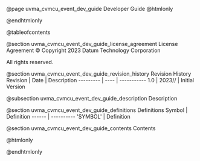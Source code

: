 @page uvma_cvmcu_event_dev_guide Developer Guide
@htmlonly
<div class="autonumbering">
@endhtmlonly


@tableofcontents


@section uvma_cvmcu_event_dev_guide_license_agreement License Agreement
© Copyright 2023 Datum Technology Corporation

All rights reserved.


@section uvma_cvmcu_event_dev_guide_revision_history Revision History
Revision  | Date | Description
--------- | ---- | -----------
1.0 | 2023// | Initial Version

@subsection uvma_cvmcu_event_dev_guide_description Description


@section uvma_cvmcu_event_dev_guide_definitions Definitions
Symbol | Definition
------ | ----------
 'SYMBOL' | Definition


@section uvma_cvmcu_event_dev_guide_contents Contents


@htmlonly
</div>
@endhtmlonly
